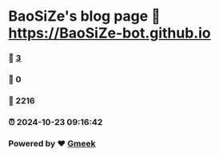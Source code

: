 # BaoSiZe's blog page :link: https://BaoSiZe-bot.github.io 
### :page_facing_up: [3](https://BaoSiZe-bot.github.io/tag.html) 
### :speech_balloon: 0 
### :hibiscus: 2216 
### :alarm_clock: 2024-10-23 09:16:42 
### Powered by :heart: [Gmeek](https://github.com/Meekdai/Gmeek)
